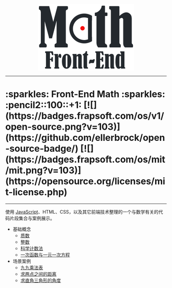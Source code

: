 <p align="center"><img src="assets/icon/icon_300.png" alt="Front-End Math"></p>

***

<p align="center"><h1>:sparkles: Front-End Math :sparkles: :pencil2::100::+1: [![](https://badges.frapsoft.com/os/v1/open-source.png?v=103)](https://github.com/ellerbrock/open-source-badge/) [![](https://badges.frapsoft.com/os/mit/mit.png?v=103)](https://opensource.org/licenses/mit-license.php) </h1></p>

***

使用 [JavaScript](https://developer.mozilla.org/en-US/docs/Web/JavaScript)、HTML、CSS，以及其它前端技术整理的一个与数学有关的代码片段集合与案例展示。
    
* 基础概念
    * [质数](basis/01_prime-number.md)
    * [整数](basis/02_integer.md)
    * [科学计数法](basis/03_exponential.md)
    * [一次函数与一元一次方程](basis/04_linear-equation-with-one-unknown.md)
* 场景案例
    * [九九乘法表](example/01_multiplication-table.md)
    * [求两点之间的距离](example/02_get-length-between-two-points.md)
    * [求直角三角形的角度](example/03_get-angle-of-triangle.md)